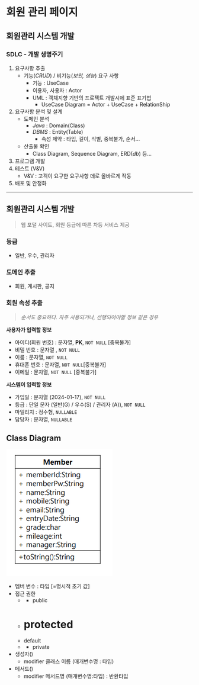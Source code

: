 # 회원 관리 페이지

## 회원관리 시스템 개발

### SDLC - 개발 생명주기

1. 요구사항 추출 
    - 기능(*CRUD*) / 비기능(*보안, 성능*) 요구 사항
        - 기능 : UseCase
        - 이용자, 사용자 : Actor
        - UML : 객체지향 기반의 프로젝트 개발시에 표준 표기법
            - UseCase Diagram = Actor + UseCase + RelationShip
2. 요구사항 분석 및 설계
    - 도메인 분석
        - *Java* : Domain(Class)
        - *DBMS* : Entity(Table)
            - 속성 제약 : 타입, 길이, 식별, 중복불가, 순서…
    - 산출물 확인
        - Class Diagram, Sequence Diagram, ERD(*db*) 등…
3. 프로그램 개발
4. 테스트 (V&V) 
    - V&V : 고객이 요구한 요구사항 데로 올바르게 작동
5. 배포 및 안정화

---

## 회원관리 시스템 개발

> 웹 포털 사이트, 회원 등급에 따른 차등 서비스 제공
> 

### 등급

- 일반, 우수, 관리자

### 도메인 추출

- 회원, 게시판, 공지

### 회원 속성 추출

> *순서도 중요하다. 자주 사용되거나, 선행되어야할 정보 같은 경우*
> 

**사용자가 입력할 정보**

- 아이디(회원 번호) : 문자열, **PK**, `NOT NULL` [중복불가]
- 비밀 번호 : 문자열 , `NOT NULL`
- 이름 : 문자열, `NOT NULL`
- 휴대폰 번호 : 문자열, `NOT NULL`[중복불가]
- 이메일 : 문자열, `NOT NULL` [중복불가]

**시스템이 입력할 정보**

- 가입일 : 문자열 (2024-01-17), `NOT NULL`
- 등급 : 단일 문자 (일반(G) / 우수(S) / 관리자 (A)), `NOT NULL`
- 마일리지 : 정수형, `NULLABLE`
- 담당자 : 문자열, `NULLABLE`

## Class Diagram

![Untitled](https://github.com/unggu0704/saffy/blob/main/01.%20Java/%ED%9A%8C%EC%9B%90%20%EA%B4%80%EB%A6%AC%20%ED%8E%98%EC%9D%B4%EC%A7%80%20956d8f628c2d4135b585d8e370eee90b/Untitled.png)

- 멤버 변수 : 타입 [=명시적 초기 값]
- 접근 권한
    - + public
    - # protected
    - default
    - - private
- 생성자()
    - modifier 클래스 이름 (매개변수명 : 타입)
- 메서드()
    - modifier 메서드명 (매개변수명:타입) : 반환타입
